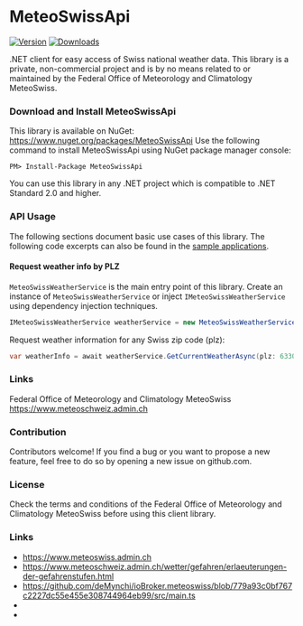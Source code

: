 # MeteoSwissApi
[![Version](https://img.shields.io/nuget/v/MeteoSwissApi.svg)](https://www.nuget.org/packages/MeteoSwissApi)  [![Downloads](https://img.shields.io/nuget/dt/MeteoSwissApi.svg)](https://www.nuget.org/packages/MeteoSwissApi)

.NET client for easy access of Swiss national weather data. This library is a private, non-commercial project and is by no means related to or maintained by the Federal Office of Meteorology and Climatology MeteoSwiss.

### Download and Install MeteoSwissApi
This library is available on NuGet: https://www.nuget.org/packages/MeteoSwissApi
Use the following command to install MeteoSwissApi using NuGet package manager console:

    PM> Install-Package MeteoSwissApi

You can use this library in any .NET project which is compatible to .NET Standard 2.0 and higher.

### API Usage
The following sections document basic use cases of this library. The following code excerpts can also be found in the [sample applications](https://github.com/thomasgalliker/MeteoSwissApi/tree/develop/Samples).

#### Request weather info by PLZ
`MeteoSwissWeatherService` is the main entry point of this library. Create an instance of `MeteoSwissWeatherService` or inject `IMeteoSwissWeatherService` using dependency injection techniques.
```C#
IMeteoSwissWeatherService weatherService = new MeteoSwissWeatherService(logger, weatherServiceConfiguration);
```
Request weather information for any Swiss zip code (plz):
```C#
var weatherInfo = await weatherService.GetCurrentWeatherAsync(plz: 6330);
```

### Links
Federal Office of Meteorology and Climatology MeteoSwiss
https://www.meteoschweiz.admin.ch

### Contribution
Contributors welcome! If you find a bug or you want to propose a new feature, feel free to do so by opening a new issue on github.com.

### License
Check the terms and conditions of the Federal Office of Meteorology and Climatology MeteoSwiss before using this client library.

### Links
- https://www.meteoswiss.admin.ch
- https://www.meteoschweiz.admin.ch/wetter/gefahren/erlaeuterungen-der-gefahrenstufen.html
- https://github.com/deMynchi/ioBroker.meteoswiss/blob/779a93c0bf767c2227dc55e455e308744964eb99/src/main.ts
- 
- 